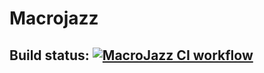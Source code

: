 # Macrojazz

## Build status: [![MacroJazz CI workflow](https://github.com/Sup3Legacy/macrojazz/actions/workflows/ci.yml/badge.svg)](https://github.com/Sup3Legacy/macrojazz/actions/workflows/ci.yml)
